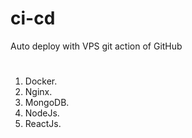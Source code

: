 # ci-cd
Auto deploy with VPS git action of GitHub


# 

1. Docker.
2. Nginx.
3. MongoDB.
4. NodeJs.
5. ReactJs.